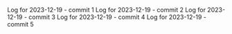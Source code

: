 Log for 2023-12-19 - commit 1
Log for 2023-12-19 - commit 2
Log for 2023-12-19 - commit 3
Log for 2023-12-19 - commit 4
Log for 2023-12-19 - commit 5
